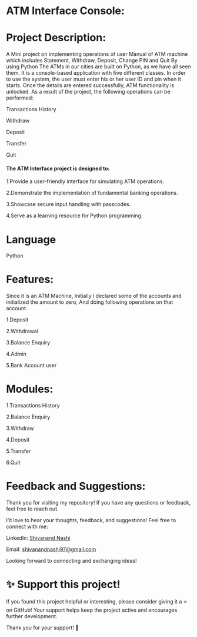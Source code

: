 # ATM Interface Console:

# Project Description:
A Mini project on implementing operations  of user Manual of ATM machine which
includes Statement, Withdraw, Deposit, Change PIN and Quit By using Python 
The ATMs in our cities are built on Python, as we have all seen them. 
It is a console-based application with five different classes. 
In order to use the system, the user must enter his or her user ID and pin when it starts. 
Once the details are entered successfully, ATM functionality is unlocked. 
As a result of the project, the following operations can be performed:


Transactions History

Withdraw

Deposit

Transfer

Quit

#### The ATM Interface project is designed to:

1.Provide a user-friendly interface for simulating ATM operations.

2.Demonstrate the implementation of fundamental banking operations.

3.Showcase secure input handling with passcodes.

4.Serve as a learning resource for Python programming.

# Language
  Python 


# Features:
Since it is an ATM Machine, Initially i declared some of the accounts and initialized the amount to zero, And doing following operations on that account.

1.Deposit

2.Withdrawal

3.Balance Enquiry

4.Admin

5.Bank Account user


# Modules:

1.Transactions History

2.Balance Enquiry

3.Withdraw

4.Deposit

5.Transfer

6.Quit

# Feedback and Suggestions:

Thank you for visiting my repository! If you have any questions or feedback, feel free to reach out.

I’d love to hear your thoughts, feedback, and suggestions! Feel free to connect with me:

 LinkedIn: [Shivanand Nashi](https://www.linkedin.com/in/shivanand-s-nashi-79579821a)
 
 Email: shivanandnashi97@gmail.com


Looking forward to connecting and exchanging ideas!

# ✨ Support this project!
If you found this project helpful or interesting, please consider giving it a ⭐ on GitHub!
Your support helps keep the project active and encourages further development.

Thank you for your support! 💖








